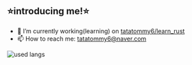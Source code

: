 ## ⭐️introducing me!⭐️
- 🔭 I’m currently working(learning) on [tatatommy6/learn_rust](https://github.com/tatatommy6/learn_rust)
- 📫 How to reach me: [tatatommy6@naver.com](mailto:tatatommy6@naver.com)

 <img src="https://github-readme-stats.vercel.app/api/top-langs/?username=tatatommy6&langs_count=5&layout=donut-vertical&size_weight=1" alt="used langs">
